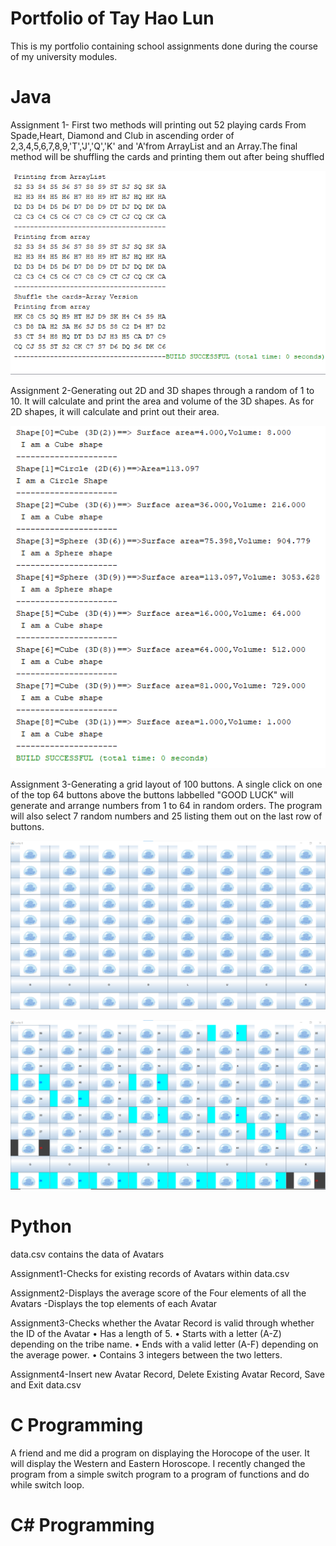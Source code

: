 # Portfolio of Tay Hao Lun


This is my portfolio containing school assignments done during the course of my university modules.

# Java

Assignment 1- First two methods will printing out 52 playing cards From Spade,Heart, Diamond and Club in ascending order of 2,3,4,5,6,7,8,9,'T','J','Q','K' and 'A'from ArrayList
and an Array.The final method will be shuffling the cards and printing them out after being shuffled

![ScreenShot](https://github.com/TayHaoLun/Portfolio/blob/master/Screenshot/Screenshot%202020-12-11%20205423.png)

Assignment 2-Generating out 2D and 3D shapes through a random of 1 to 10. It will calculate and print the area and volume of the 3D shapes. As for 2D shapes, it will calculate 
and print out their area.

![ScreenShot](https://github.com/TayHaoLun/Portfolio/blob/master/Screenshot/Screenshot%202020-12-11%20205839.png)


Assignment 3-Generating a grid layout of 100 buttons. A single click on one of the top 64 buttons above the buttons labbelled "GOOD LUCK" will generate and arrange numbers from
1 to 64 in random orders. The program will also select 7 random numbers and 25 listing them out on the last row of buttons.

![ScreenShot](https://github.com/TayHaoLun/Portfolio/blob/master/Screenshot/Screenshot%202020-12-11%20210008.png)


![ScreenShot](https://github.com/TayHaoLun/Portfolio/blob/master/Screenshot/Screenshot%202020-12-11%20210021.png)


# Python 
data.csv contains the data of Avatars

Assignment1-Checks for existing records of Avatars within data.csv

Assignment2-Displays the average score of the Four elements of all the Avatars
           -Displays  the top elements of each Avatar

Assignment3-Checks whether the Avatar Record is valid through whether the ID of the Avatar
        • Has a length of 5.
        • Starts with a letter (A-Z) depending on the tribe name.
        • Ends with a valid letter (A-F) depending on the average power.
        • Contains 3 integers between the two letters.

Assignment4-Insert new Avatar Record, Delete Existing Avatar Record, Save and Exit data.csv


# C Programming
A friend and me did a program on displaying the Horocope of the user. It will display the Western and Eastern Horoscope. I recently changed the program from a simple switch program to a program of functions and do while switch loop.

# C# Programming

